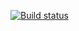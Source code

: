 [![Build status](https://ci.appveyor.com/api/projects/status/19jd7al8rlk5brkl?svg=true)](https://ci.appveyor.com/project/JulietteT/sel-yr3na)
